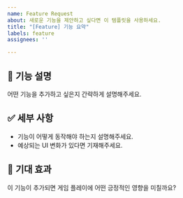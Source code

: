 ```yaml
---
name: Feature Request
about: 새로운 기능을 제안하고 싶다면 이 템플릿을 사용하세요.
title: "[Feature] 기능 요약"
labels: feature
assignees: ''

---
```


## 📌 기능 설명
어떤 기능을 추가하고 싶은지 간략하게 설명해주세요.

## ✅ 세부 사항
- 기능이 어떻게 동작해야 하는지 설명해주세요.
- 예상되는 UI 변화가 있다면 기재해주세요.

## 🎯 기대 효과
이 기능이 추가되면 게임 플레이에 어떤 긍정적인 영향을 미칠까요?
